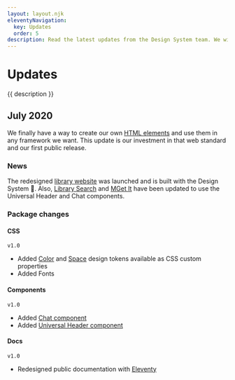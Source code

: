 ```yaml
---
layout: layout.njk
eleventyNavigation:
  key: Updates
  order: 5
description: Read the latest updates from the Design System team. We will highlight new features, changes, and progress.
---
```


# Updates

{{ description }}

## July 2020

We finally have a way to create our own [HTML elements](https://html.spec.whatwg.org/multipage/custom-elements.html) and use them in any framework we want. This update is our investment in that web standard and our first public release.

### News

The redesigned [library website](https://www.lib.umich.edu/) was launched and is built with the Design System 🤩. Also, [Library Search](https://search.lib.umich.edu/) and [MGet It](https://mgetit.lib.umich.edu/) have been updated to use the Universal Header and Chat components.

### Package changes

#### CSS

`v1.0`

- Added [Color](/design-tokens#color) and [Space](/design-tokens#space) design tokens available as CSS custom properties
- Added Fonts

#### Components

`v1.0`

- Added [Chat component](/components/chat)
- Added [Universal Header component](/components/universal-header)

#### Docs

`v1.0`

- Redesigned public documentation with [Eleventy](https://www.11ty.dev/)
